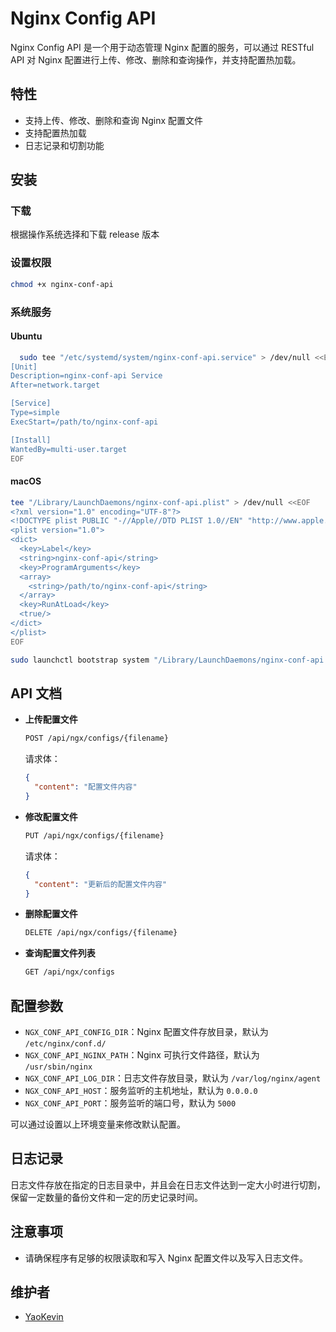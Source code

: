 # Nginx Config API

Nginx Config API 是一个用于动态管理 Nginx 配置的服务，可以通过 RESTful API 对 Nginx 配置进行上传、修改、删除和查询操作，并支持配置热加载。

## 特性

- 支持上传、修改、删除和查询 Nginx 配置文件
- 支持配置热加载
- 日志记录和切割功能

## 安装

### 下载

根据操作系统选择和下载 release 版本

### 设置权限

```bash
chmod +x nginx-conf-api
```

### 系统服务

#### Ubuntu

```bash
  sudo tee "/etc/systemd/system/nginx-conf-api.service" > /dev/null <<EOF
[Unit]
Description=nginx-conf-api Service
After=network.target

[Service]
Type=simple
ExecStart=/path/to/nginx-conf-api

[Install]
WantedBy=multi-user.target
EOF
```

#### macOS

```bash
tee "/Library/LaunchDaemons/nginx-conf-api.plist" > /dev/null <<EOF
<?xml version="1.0" encoding="UTF-8"?>
<!DOCTYPE plist PUBLIC "-//Apple//DTD PLIST 1.0//EN" "http://www.apple.com/DTDs/PropertyList-1.0.dtd">
<plist version="1.0">
<dict>
  <key>Label</key>
  <string>nginx-conf-api</string>
  <key>ProgramArguments</key>
  <array>
    <string>/path/to/nginx-conf-api</string>
  </array>
  <key>RunAtLoad</key>
  <true/>
</dict>
</plist>
EOF

sudo launchctl bootstrap system "/Library/LaunchDaemons/nginx-conf-api.plist"
```

## API 文档

- **上传配置文件**

  ```bash
  POST /api/ngx/configs/{filename}
  ```

  请求体：

  ```json
  {
    "content": "配置文件内容"
  }
  ```

- **修改配置文件**

  ```bash
  PUT /api/ngx/configs/{filename}
  ```

  请求体：

  ```json
  {
    "content": "更新后的配置文件内容"
  }
  ```

- **删除配置文件**

  ```bash
  DELETE /api/ngx/configs/{filename}
  ```

- **查询配置文件列表**

  ```bash
  GET /api/ngx/configs
  ```

## 配置参数

- `NGX_CONF_API_CONFIG_DIR`：Nginx 配置文件存放目录，默认为 `/etc/nginx/conf.d/`
- `NGX_CONF_API_NGINX_PATH`：Nginx 可执行文件路径，默认为 `/usr/sbin/nginx`
- `NGX_CONF_API_LOG_DIR`：日志文件存放目录，默认为 `/var/log/nginx/agent`
- `NGX_CONF_API_HOST`：服务监听的主机地址，默认为 `0.0.0.0`
- `NGX_CONF_API_PORT`：服务监听的端口号，默认为 `5000`

可以通过设置以上环境变量来修改默认配置。

## 日志记录

日志文件存放在指定的日志目录中，并且会在日志文件达到一定大小时进行切割，保留一定数量的备份文件和一定的历史记录时间。

## 注意事项

- 请确保程序有足够的权限读取和写入 Nginx 配置文件以及写入日志文件。

## 维护者

- [YaoKevin](https://github.com/kevin2027)
